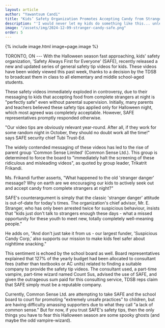 ```yaml
---
layout: article
author: "Yawantsum Candi"
title: "Kids’ Safety Organization Promotes Accepting Candy from Strangers at Night as “Perfectly Safe”"
description: "'I would never let my kids do something like this... unless it's October 31st'"
image: "/assets/img/2024-12-09-stranger-candy-safe.png"
order: 5
---
```


{% include image.html image=page.image %}

TORONTO, ON --- With the Halloween season fast approaching, kids' safety organization, 'Safety Always First for Everyone' (SAFE), recently released a new and updated series of general safety tip videos for kids. These videos have been widely viewed this past week, thanks to a decision by the TDSB to broadcast them in class to all elementary and middle school-aged students.

These safety videos immediately exploded in controversy, due to their messaging to kids that accepting food from complete strangers at night is "perfectly safe" even without parental supervision. Initially, many parents and teachers believed these safety tips applied only for Halloween night, which most agreed was completely acceptable. However, SAFE representatives promptly responded otherwise.

"Our video tips are obviously relevant year-round. After all, if they work for some random night in October, they should no doubt work all the time!" says SAFE security chief Tubi Trust-Ed.

The widely contended messaging of these videos has led to the rise of parent group 'Common Sense Limited' (Common Sense Ltd.). This group is determined to force the board to "immediately halt the screening of these ridiculous and misleading videos", as quoted by group leader, Trikatrit Frikandi.

Ms. Frikandi further asserts, "What happened to the old 'stranger danger' message? Why on earth are we encouraging our kids to actively seek out and accept candy from complete strangers at night?"

SAFE's counterargument is simply that the classic 'stranger danger' attitude is out-of-date for today's times. The organization's chief advisor, Mr. E. Stranger, who has only been arrested twice for suspicious behaviour, insists that "kids just don't talk to strangers enough these days - what a missed opportunity for these youth to meet new, totally completely well-meaning people."

He adds on, "And don't just take it from us - our largest funder, 'Suspicious Candy Corp,' also supports our mission to make kids feel safer about nighttime snacking."

This sentiment is echoed by the school board as well. Board representatives explained that 127% of the yearly budget had been allocated to consultant fees (rather than textbooks or AC units) related to finding a suitable company to provide the safety tip videos. The consultant used, a part-time vampire, part-time wizard named Count Sus, advised the use of SAFE, and given the outrageous sum paid for this consulting service, TDSB reps claim that SAFE simply must be a reputable company.

Currently, Common Sense Ltd. are attempting to take SAFE and the school board to court for promoting "extremely unsafe practices" to children, but are having difficulty amassing supporters due to what they call "a lack of common sense." But for now, if you trust SAFE's safety tips, then the only things you have to fear this Halloween season are some spooky ghosts (and maybe the odd vampire-wizard).
